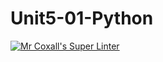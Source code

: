 # Unit5-01-Python
[![Mr Coxall's Super Linter](https://github.com/ICS3U-Programming-Kent-Gatera/Unit5-01-Python/workflows/Mr%20Coxall's%20Super%20Linter/badge.svg)](https://github.com/ICS3U-Programming-Kent-Gatera/Unit5-01-Python/actions/)
